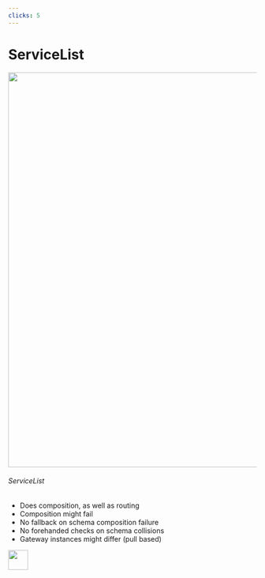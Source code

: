 ```yaml
---
clicks: 5
---
```

# ServiceList

<div grid="~ cols-2 gap-x-8">
    <img
        class="rounded shadow"
        src="https://i.ibb.co/hgnX3DY/2022-05-23-15-47-45.jpg" 
        height="800" 
        width="800"
    >
<div>

<div v-if="$slidev.nav.clicks >= 1">

###### ServiceList
<v-clicks fade :at="1">

- Does composition, as well as routing
- Composition might fail
- No fallback on schema composition failure
- No forehanded checks on schema collisions
- Gateway instances might differ (pull based)

</v-clicks>
</div>
</div>
</div>

<div class="abs-br m-6 flex gap-2">
<img
        src="https://cdn.freebiesupply.com/logos/large/2x/postnl-3-logo-png-transparent.png"
        height="40"
        width="40"
    >
</div>
